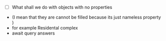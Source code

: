 - [ ] What shall we do with objects with no properties
- (I mean that they are cannot be filled because its just nameless property )
- for example Residental complex
- await query answers
